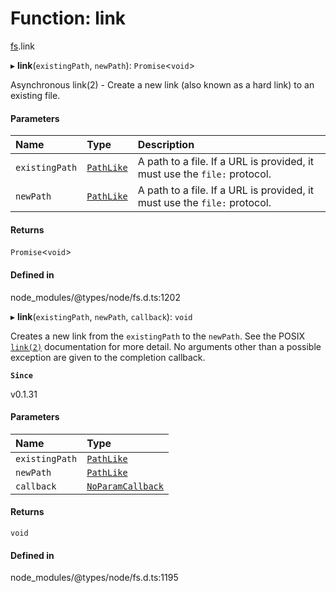 # Function: link

[fs](../modules/fs.md).link

▸ **link**(`existingPath`, `newPath`): `Promise`<`void`\>

Asynchronous link(2) - Create a new link (also known as a hard link) to an existing file.

#### Parameters

| Name | Type | Description |
| :------ | :------ | :------ |
| `existingPath` | [`PathLike`](../types/fs.PathLike.md) | A path to a file. If a URL is provided, it must use the `file:` protocol. |
| `newPath` | [`PathLike`](../types/fs.PathLike.md) | A path to a file. If a URL is provided, it must use the `file:` protocol. |

#### Returns

`Promise`<`void`\>

#### Defined in

node_modules/@types/node/fs.d.ts:1202

▸ **link**(`existingPath`, `newPath`, `callback`): `void`

Creates a new link from the `existingPath` to the `newPath`. See the POSIX [`link(2)`](http://man7.org/linux/man-pages/man2/link.2.html) documentation for more detail. No arguments other than
a possible
exception are given to the completion callback.

**`Since`**

v0.1.31

#### Parameters

| Name | Type |
| :------ | :------ |
| `existingPath` | [`PathLike`](../types/fs.PathLike.md) |
| `newPath` | [`PathLike`](../types/fs.PathLike.md) |
| `callback` | [`NoParamCallback`](../types/fs.NoParamCallback.md) |

#### Returns

`void`

#### Defined in

node_modules/@types/node/fs.d.ts:1195
